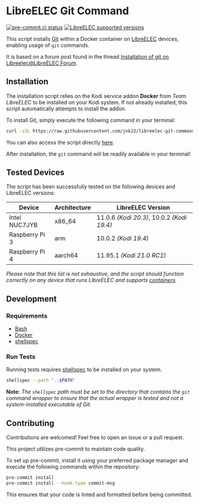 # LibreELEC Git Command

[![pre-commit.ci status](https://results.pre-commit.ci/badge/github/jnk22/libreelec-git-command/main.svg)](https://results.pre-commit.ci/latest/github/jnk22/libreelec-git-command/main)
[![LibreELEC supported versions](https://img.shields.io/badge/LibreELEC-10%20%7C%2011%20%7C%2012-blue)](https://libreelec.tv)

This script installs [Git](https://git-scm.com/) within a Docker container on
[LibreELEC](https://libreelec.tv/) devices, enabling usage of `git` commands.

It is based on a forum post found in the thread
[Installation of git on Libreelec@LibreELEC Forum](https://forum.libreelec.tv/thread/13874-installation-of-git-on-libreelec/?postID=105152#post105152).

## Installation

The installation script relies on the Kodi service addon **Docker** from _Team
LibreELEC_ to be installed on your Kodi system.
If not already installed, this script automatically attempts to install the
addon.

To install Git, simply execute the following command in your terminal:

```bash
curl -sSL https://raw.githubusercontent.com/jnk22/libreelec-git-command/main/install-git.sh | bash
```

You can also access the script directly
[here](https://raw.githubusercontent.com/jnk22/libreelec-git-command/main/install-git.sh).

After installation, the `git` command will be readily available in your
terminal!

## Tested Devices

The script has been successfully tested on the following devices and LibreELEC
versions:

| Device         | Architecture | LibreELEC Version                          |
| -------------- | ------------ | ------------------------------------------ |
| Intel NUC7JYB  | x86_64       | 11.0.6 _(Kodi 20.3)_, 10.0.2 _(Kodi 19.4)_ |
| Raspberry Pi 3 | arm          | 10.0.2 _(Kodi 19.4)_                       |
| Raspberry Pi 4 | aarch64      | 11.95.1 _(Kodi 21.0 RC1)_                  |

_Please note that this list is not exhaustive, and the script should function
correctly on any device that runs LibreELEC and supports
[containers](https://wiki.libreelec.tv/installation/docker)._

## Development

### Requirements

- [Bash](https://www.gnu.org/software/bash/)
- [Docker](https://www.docker.com/)
- [shellspec](https://github.com/shellspec/shellspec)

### Run Tests

Running tests requires [shellspec](https://github.com/shellspec/shellspec) to
be installed on your system.

```bash
shellspec --path ".:$PATH"
```

**Note:**
_The `shellspec` path must be set to the directory that contains the `git`
command wrapper to ensure that the actual wrapper is tested and not a
system-installed executable of Git._

## Contributing

Contributions are welcomed! Feel free to open an issue or a pull request.

This project utilizes pre-commit to maintain code quality.

To set up pre-commit, install it using your preferred package manager and
execute the following commands within the repository:

```bash
pre-commit install
pre-commit install --hook-type commit-msg
```

This ensures that your code is linted and formatted before being committed.
